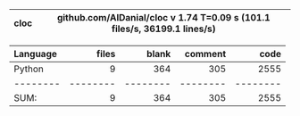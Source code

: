 cloc|github.com/AlDanial/cloc v 1.74  T=0.09 s (101.1 files/s, 36199.1 lines/s)
--- | ---

Language|files|blank|comment|code
:-------|-------:|-------:|-------:|-------:
Python|9|364|305|2555
--------|--------|--------|--------|--------
SUM:|9|364|305|2555

